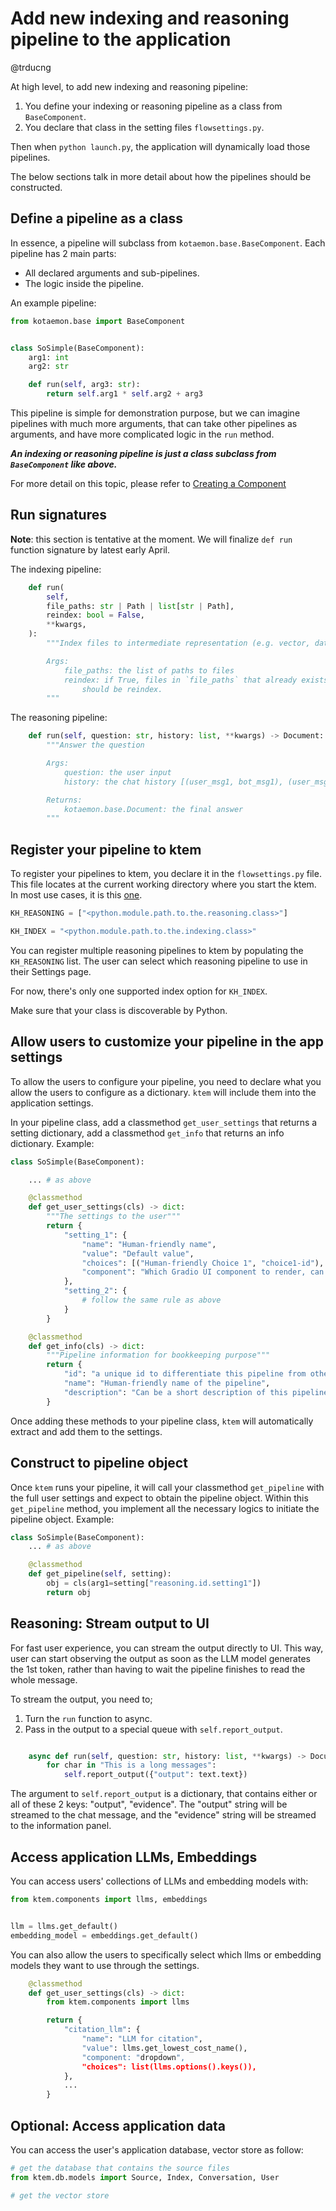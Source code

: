# Add new indexing and reasoning pipeline to the application

@trducng

At high level, to add new indexing and reasoning pipeline:

1. You define your indexing or reasoning pipeline as a class from
   `BaseComponent`.
2. You declare that class in the setting files `flowsettings.py`.

Then when `python launch.py`, the application will dynamically load those
pipelines.

The below sections talk in more detail about how the pipelines should be
constructed.

## Define a pipeline as a class

In essence, a pipeline will subclass from `kotaemon.base.BaseComponent`.
Each pipeline has 2 main parts:

- All declared arguments and sub-pipelines.
- The logic inside the pipeline.

An example pipeline:

```python
from kotaemon.base import BaseComponent


class SoSimple(BaseComponent):
    arg1: int
    arg2: str

    def run(self, arg3: str):
        return self.arg1 * self.arg2 + arg3
```

This pipeline is simple for demonstration purpose, but we can imagine pipelines
with much more arguments, that can take other pipelines as arguments, and have
more complicated logic in the `run` method.

**_An indexing or reasoning pipeline is just a class subclass from
`BaseComponent` like above._**

For more detail on this topic, please refer to [Creating a
Component](/create-a-component/)

## Run signatures

**Note**: this section is tentative at the moment. We will finalize `def run`
function signature by latest early April.

The indexing pipeline:

```python
    def run(
        self,
        file_paths: str | Path | list[str | Path],
        reindex: bool = False,
        **kwargs,
    ):
        """Index files to intermediate representation (e.g. vector, database...)

        Args:
            file_paths: the list of paths to files
            reindex: if True, files in `file_paths` that already exists in database
                should be reindex.
        """
```

The reasoning pipeline:

```python
    def run(self, question: str, history: list, **kwargs) -> Document:
        """Answer the question

        Args:
            question: the user input
            history: the chat history [(user_msg1, bot_msg1), (user_msg2, bot_msg2)...]

        Returns:
            kotaemon.base.Document: the final answer
        """
```

## Register your pipeline to ktem

To register your pipelines to ktem, you declare it in the `flowsettings.py`
file. This file locates at the current working directory where you start the
ktem. In most use cases, it is this
[one](https://github.com/Cinnamon/kotaemon/blob/main/libs/ktem/flowsettings.py).

```python
KH_REASONING = ["<python.module.path.to.the.reasoning.class>"]

KH_INDEX = "<python.module.path.to.the.indexing.class>"
```

You can register multiple reasoning pipelines to ktem by populating the
`KH_REASONING` list. The user can select which reasoning pipeline to use
in their Settings page.

For now, there's only one supported index option for `KH_INDEX`.

Make sure that your class is discoverable by Python.

## Allow users to customize your pipeline in the app settings

To allow the users to configure your pipeline, you need to declare what you
allow the users to configure as a dictionary. `ktem` will include them into the
application settings.

In your pipeline class, add a classmethod `get_user_settings` that returns a
setting dictionary, add a classmethod `get_info` that returns an info
dictionary. Example:

```python
class SoSimple(BaseComponent):

    ... # as above

    @classmethod
    def get_user_settings(cls) -> dict:
        """The settings to the user"""
        return {
            "setting_1": {
                "name": "Human-friendly name",
                "value": "Default value",
                "choices": [("Human-friendly Choice 1", "choice1-id"), ("HFC 2", "choice2-id")], # optional
                "component": "Which Gradio UI component to render, can be: text, number, checkbox, dropdown, radio, checkboxgroup"
            },
            "setting_2": {
                # follow the same rule as above
            }
        }

    @classmethod
    def get_info(cls) -> dict:
        """Pipeline information for bookkeeping purpose"""
        return {
            "id": "a unique id to differentiate this pipeline from other pipeline",
            "name": "Human-friendly name of the pipeline",
            "description": "Can be a short description of this pipeline"
        }
```

Once adding these methods to your pipeline class, `ktem` will automatically
extract and add them to the settings.

## Construct to pipeline object

Once `ktem` runs your pipeline, it will call your classmethod `get_pipeline`
with the full user settings and expect to obtain the pipeline object. Within
this `get_pipeline` method, you implement all the necessary logics to initiate
the pipeline object. Example:

```python
class SoSimple(BaseComponent):
    ... # as above

    @classmethod
    def get_pipeline(self, setting):
        obj = cls(arg1=setting["reasoning.id.setting1"])
        return obj
```

## Reasoning: Stream output to UI

For fast user experience, you can stream the output directly to UI. This way,
user can start observing the output as soon as the LLM model generates the 1st
token, rather than having to wait the pipeline finishes to read the whole message.

To stream the output, you need to;

1. Turn the `run` function to async.
2. Pass in the output to a special queue with `self.report_output`.

```python

    async def run(self, question: str, history: list, **kwargs) -> Document:
        for char in "This is a long messages":
            self.report_output({"output": text.text})
```

The argument to `self.report_output` is a dictionary, that contains either or
all of these 2 keys: "output", "evidence". The "output" string will be streamed
to the chat message, and the "evidence" string will be streamed to the
information panel.

## Access application LLMs, Embeddings

You can access users' collections of LLMs and embedding models with:

```python
from ktem.components import llms, embeddings


llm = llms.get_default()
embedding_model = embeddings.get_default()
```

You can also allow the users to specifically select which llms or embedding
models they want to use through the settings.

```python
    @classmethod
    def get_user_settings(cls) -> dict:
        from ktem.components import llms

        return {
            "citation_llm": {
                "name": "LLM for citation",
                "value": llms.get_lowest_cost_name(),
                "component: "dropdown",
                "choices": list(llms.options().keys()),
            },
            ...
        }
```

## Optional: Access application data

You can access the user's application database, vector store as follow:

```python
# get the database that contains the source files
from ktem.db.models import Source, Index, Conversation, User

# get the vector store
```

